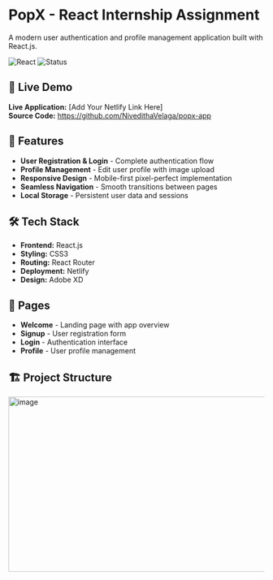 # PopX - React Internship Assignment

A modern user authentication and profile management application built with React.js.

![React](https://img.shields.io/badge/React-18.2.0-blue)
![Status](https://img.shields.io/badge/Status-Live-success)

## 🚀 Live Demo

**Live Application:** [Add Your Netlify Link Here]  
**Source Code:** https://github.com/NivedithaVelaga/popx-app

## 📱 Features

- **User Registration & Login** - Complete authentication flow
- **Profile Management** - Edit user profile with image upload
- **Responsive Design** - Mobile-first pixel-perfect implementation
- **Seamless Navigation** - Smooth transitions between pages
- **Local Storage** - Persistent user data and sessions

## 🛠️ Tech Stack

- **Frontend:** React.js
- **Styling:** CSS3
- **Routing:** React Router
- **Deployment:** Netlify
- **Design:** Adobe XD

## 🎯 Pages

- **Welcome** - Landing page with app overview
- **Signup** - User registration form
- **Login** - Authentication interface  
- **Profile** - User profile management

## 🏗️ Project Structure
<img width="586" height="345" alt="image" src="https://github.com/user-attachments/assets/eeb6d141-5942-457a-afb1-f606de26a117" />
